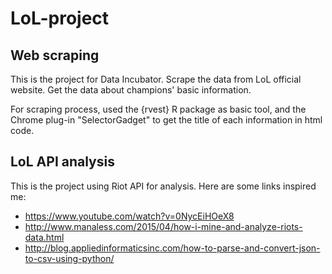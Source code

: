 # LoL-project
## Web scraping
This is the project for Data Incubator. Scrape the data from LoL official website. Get the data about champions' basic information. 

For scraping process, used the {rvest} R package as basic tool, and the Chrome plug-in "SelectorGadget" to get the title of each information in html code.

## LoL API analysis
This is the project using Riot API for analysis. Here are some links inspired me:

- https://www.youtube.com/watch?v=0NycEiHOeX8
- http://www.manaless.com/2015/04/how-i-mine-and-analyze-riots-data.html
- http://blog.appliedinformaticsinc.com/how-to-parse-and-convert-json-to-csv-using-python/


